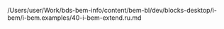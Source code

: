 /Users/user/Work/bds-bem-info/content/bem-bl/dev/blocks-desktop/i-bem/i-bem.examples/40-i-bem-extend.ru.md